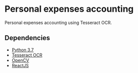# Personal expenses accounting
Personal expenses accounting using Tesseract OCR.


## Dependencies
* [Python 3.7](https://www.python.org/)
* [Tesseract OCR](https://github.com/tesseract-ocr/tesseract)
* [OpenCV](https://opencv.org/)
* [ReactJS](https://reactjs.org/)




